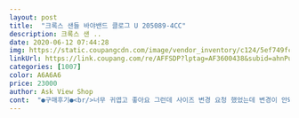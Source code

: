 ```yaml
---
layout: post 
title:  "크록스 샌들 바야밴드 클로그 U 205089-4CC" 
description: 크록스 샌 ..
date: 2020-06-12 07:44:28 
img: https://static.coupangcdn.com/image/vendor_inventory/c124/5ef749fc1e76bc353aed2a028a1d949a461572c9f9b80bdab845b2298198.jpg 
linkUrl: https://link.coupang.com/re/AFFSDP?lptag=AF3600438&subid=ahnPublicAsk&pageKey=1292048229&itemId=2303286236&vendorItemId=70832929724&traceid=V0-113-5ac46cb7bce5f57d 
categories: [1007] 
color: A6A6A6 
price: 23000 
author: Ask View Shop 
cont:  "●구매후기●<br/>너무 귀엽고 좋아요 그런데 사이즈 변경 요청 했었는데 변경이 안돼서 왔네요,,, 사이즈가 너무 딱 맞아서 발등이 까졌어요 ㅠㅠ<br/>예뻐요 정사이즈 맞습니다<br/>크록스신발 자주애용하고 있습니다.<br/>좋아요<br/>" 
---
```

